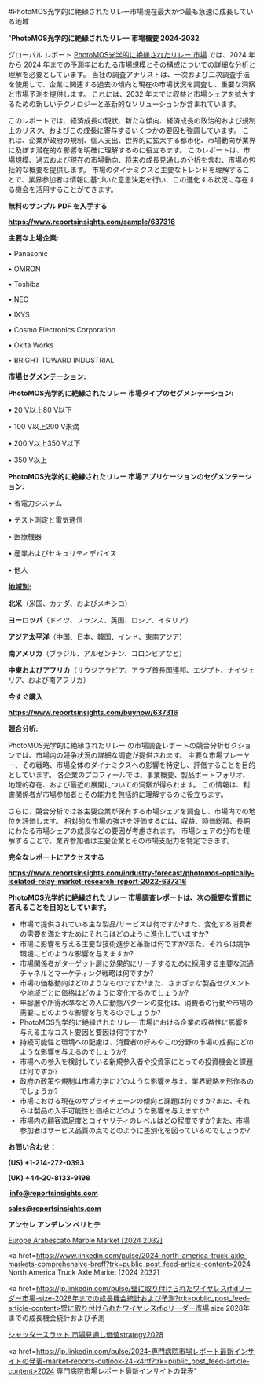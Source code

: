 #PhotoMOS光学的に絶縁されたリレー市場現在最大かつ最も急速に成長している地域

"<strong>PhotoMOS光学的に絶縁されたリレー 市場概要 2024-2032</strong>

グローバル レポート <a href=https://www.reportsinsights.com/sample/637316>PhotoMOS光学的に絶縁されたリレー 市場</a> では、2024 年から 2024 年までの予測年にわたる市場規模とその構成についての詳細な分析と理解を必要としています。 当社の調査アナリストは、一次および二次調査手法を使用して、企業に関連する過去の傾向と現在の市場状況を調査し、重要な洞察と市場予測を提供します。 これには、2032 年までに収益と市場シェアを拡大​​するための新しいテクノロジーと革新的なソリューションが含まれています。

このレポートでは、経済成長の現状、新たな傾向、経済成長の政治的および規制上のリスク、およびこの成長に寄与するいくつかの要因も強調しています。 これは、企業が政府の規制、個人支出、世界的に拡大する都市化、市場動向が業界に及ぼす潜在的な影響を明確に理解するのに役立ちます。 このレポートは、市場規模、過去および現在の市場動向、将来の成長見通しの分析を含む、市場の包括的な概要を提供します。 市場のダイナミクスと主要なトレンドを理解することで、業界参加者は情報に基づいた意思決定を行い、この進化する状況に存在する機会を活用することができます。

<strong><b>無料のサンプル PDF を入手する</b></strong>

<a href=https://www.reportsinsights.com/sample/637316><strong><u>https://www.reportsinsights.com/sample/637316</u></strong></a>

<strong>主要な上場企業:</strong>

• Panasonic

• OMRON

• Toshiba

• NEC

• IXYS

• Cosmo Electronics Corporation

• Okita Works

• BRIGHT TOWARD INDUSTRIAL

<strong><u>市場セグメンテーション</u></strong><strong><u>:</u></strong>

<strong>PhotoMOS光学的に絶縁されたリレー 市場タイプのセグメンテーション:</strong>

• 20 V以上80 V以下

• 100 V以上200 V未満

• 200 V以上350 V以下

• 350 V以上

<strong>PhotoMOS光学的に絶縁されたリレー 市場アプリケーションのセグメンテーション:</strong>

• 省電力システム

• テスト測定と電気通信

• 医療機器

• 産業およびセキュリティデバイス

• 他人

<strong><u>地域別</u></strong><strong><u>:</u></strong>

<strong>北米</strong>（米国、カナダ、およびメキシコ）

<strong>ヨーロッパ</strong>（ドイツ、フランス、英国、ロシア、イタリア）

<strong>アジア太平洋</strong>（中国、日本、韓国、インド、東南アジア）

<strong>南アメリカ</strong>（ブラジル、アルゼンチン、コロンビアなど）

<strong>中東およびアフリカ</strong>（サウジアラビア、アラブ首長国連邦、エジプト、ナイジェリア、および南アフリカ）

<strong>今すぐ購入</strong>

<a href=https://www.reportsinsights.com/buynow/637316><strong><u>https://www.reportsinsights.com/buynow/637316</u></strong></a>

<strong><u>競合分析:</u></strong>

PhotoMOS光学的に絶縁されたリレー の市場調査レポートの競合分析セクションでは、市場内の競争状況の詳細な調査が提供されます。 主要な市場プレーヤー、その戦略、市場全体のダイナミクスへの影響を特定し、評価することを目的としています。 各企業のプロフィールでは、事業概要、製品ポートフォリオ、地理的存在、および最近の展開についての洞察が得られます。 この情報は、利害関係者が市場参加者とその能力を包括的に理解するのに役立ちます。

さらに、競合分析では各主要企業が保有する市場シェアを調査し、市場内での地位を評価します。 相対的な市場の強さを評価するには、収益、時価総額、長期にわたる市場シェアの成長などの要因が考慮されます。 市場シェアの分布を理解することで、業界参加者は主要企業とその市場支配力を特定できます。

<strong>完全なレポートにアクセスする</strong>

<a href=https://www.reportsinsights.com/industry-forecast/photomos-optically-isolated-relay-market-research-report-2022-637316><strong><u><b>https://www.reportsinsights.com/industry-forecast/photomos-optically-isolated-relay-market-research-report-2022-637316</b></u></strong></a>

<strong><b>PhotoMOS光学的に絶縁されたリレー 市場調査レポートは、次の重要な質問に答えることを目的としています。</b></strong>
<ul>
  <li>市場で提供されている主な製品/サービスは何ですか?また、変化する消費者の需要を満たすためにそれらはどのように進化していますか?</li>
  <li>市場に影響を与える主要な技術進歩と革新は何ですか?また、それらは競争環境にどのような影響を与えますか?</li>
  <li>市場関係者がターゲット層に効果的にリーチするために採用する主要な流通チャネルとマーケティング戦略は何ですか?</li>
  <li>市場の価格動向はどのようなものですか?また、さまざまな製品セグメントや地域ごとに価格はどのように変化するのでしょうか?</li>
  <li>年齢層や所得水準などの人口動態パターンの変化は、消費者の行動や市場の需要にどのような影響を与えるのでしょうか?</li>
  <li>PhotoMOS光学的に絶縁されたリレー 市場における企業の収益性に影響を与える主なコスト要因と要因は何ですか?</li>
  <li>持続可能性と環境への配慮は、消費者の好みやこの分野の市場の成長にどのような影響を与えるのでしょうか?</li>
  <li>市場への参入を検討している新規参入者や投資家にとっての投資機会と課題は何ですか?</li>
  <li>政府の政策や規制は市場力学にどのような影響を与え、業界戦略を形作るのでしょうか?</li>
  <li>市場における現在のサプライチェーンの傾向と課題は何ですか?また、それらは製品の入手可能性と価格にどのような影響を与えますか?</li>
  <li>市場内の顧客満足度とロイヤリティのレベルはどの程度ですか?また、市場参加者はサービス品質の点でどのように差別化を図っているのでしょうか?</li>
</ul>
<strong>お問い合わせ：</strong>

<strong>(US) +1-214-272-0393</strong>

<strong>(UK) +44-20-8133-9198</strong>

<strong> </strong><a href=info@reportsinsights.com><strong><u>info@reportsinsights.com</u></strong></a>

<a href=sales@reportsinsights.com><strong><u>sales@reportsinsights.com</u></strong></a>

<strong>アンセレ アンデレン ベリヒテ</strong>

<a href=https://www.linkedin.com/pulse/europe-arabescato-marble-market-cagr-key-emoge/>Europe Arabescato Marble Market [2024 2032]</a>

<a href=https://www.linkedin.com/pulse/2024-north-america-truck-axle-markets-comprehensive-breff?trk=public_post_feed-article-content>2024 North America Truck Axle Market [2024 2032]</a>

<a href=https://jp.linkedin.com/pulse/壁に取り付けられたワイヤレスrfidリーダー市場-size-2028年までの成長機会統計および予測?trk=public_post_feed-article-content>壁に取り付けられたワイヤレスrfidリーダー市場 size 2028年までの成長機会統計および予測</a>

<a href=https://www.linkedin.com/pulse/シャッタースラット-市場見通し価値strategy2028-reports-insights-expert/>シャッタースラット 市場見通し価値strategy2028</a>

<a href=https://jp.linkedin.com/pulse/2024-専門病院市場レポート最新インサイトの発表-market-reports-outlook-24-k4rtf?trk=public_post_feed-article-content>2024 専門病院市場レポート最新インサイトの発表</a>"
